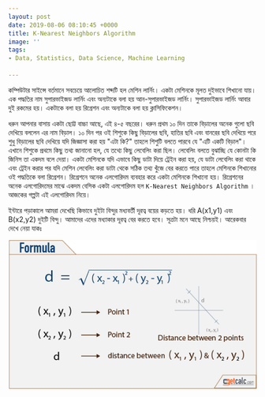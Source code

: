```yaml
---
layout: post
date: 2019-08-06 08:10:45 +0000
title: K-Nearest Neighbors Algorithm
image: ''
tags:
- Data, Statistics, Data Science, Machine Learning

---
```

কম্পিউটার সাইন্সে বর্তমানে সবচেয়ে আলোচিত শব্দটি হল মেশিন লার্নিং। একটা মেশিনকে মূলত দুইভাবে শিখানো যায়। এক পদ্ধতির নাম সুপারভাইজড লার্নিং এবং অন্যটাকে বলা হয় আন-সুপারভাইজড লার্নিং। সুপারভাইজড লার্নিং আবার দুই রকমের হয়। একটাকে বলা হয় রিগ্রেশন এবং অন্যটাকে বলা হয় ক্লাসিফিকেশন।

ধরুন আপনার বাসায় একটা ছোট্ট বাচ্চা আছে, এই ৪-৫ বছরের। ধরুন প্রথম ১০ দিন তাকে বিড়ালের অনেক গুলো ছবি দেখিয়ে বললেন এর নাম বিড়াল। ১০ দিন পর ওই শিশুকে কিছু বিড়ালের ছবি, হাতির ছবি এবং বানরের ছবি দেখিয়ে পরে শুধু বিড়ালের ছবি দেখিয়ে যদি জিজ্ঞাসা করা হয় "এটা কি?" তাহলে শিশুটি বলতে পারবে যে "এটি একটি বিড়াল"। এখানে শিশুকে প্রথমে কিছু তথ্য জানানো হল, যে তথ্যে কিছু লেবেলিং করা ছিল। লেবেলিং বলতে বুঝাচ্ছি যে কোনটা কি জিনিস তা একদম বলে দেয়া। একটা মেশিনকে যদি এভাবে কিছু ডাটা দিয়ে ট্রেইন করা হয়, যে ডাটা লেবেলিং করা থাকে এবং ট্রেইন করার পর যদি মেশিন লেবেলিং করা ডাটা থেকে সঠিক তথ্য খুঁজে বের করতে পারে তাহলে মেশিনকে শিখানোর ওই পদ্ধতিকে বলা রিগ্রেশন। রিগ্রেশনে অনেক এলগোরিদম ব্যবহার করে একটা মেশিনকে শিখানো হয়। রিগ্রেশনের অনেক এলগোরিদমের মাঝে একদম বেসিক একটা এলগোরিদম হল `K-Nearest Neighbors Algorithm` । আজকের গল্পটা এই এলগোরিদম নিয়ে।

ইন্টারে পড়াকালে আমরা দেখেছি কিভাবে দুইটা বিন্দুর মধ্যবর্তী দূরত্ব বয়ের কড়তে হয়। ধরি A(x1,y1) এবং B(x2,y2) দুইটি বিন্দু। আমাদের এদের মধ্যাকার দূরত্ব বের করতে হবে। সূত্রটা মনে আছে নিশ্চয়ই। আরেকবার দেখে নেয়া যাকঃ

![](/uploads/distance-between-two-points.png)